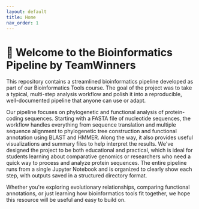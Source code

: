 ```yaml
---
layout: default
title: Home
nav_order: 1
---
```


# 🧬 Welcome to the Bioinformatics Pipeline by TeamWinners

This repository contains a streamlined bioinformatics pipeline developed as part of our Bioinformatics Tools course. The goal of the project was to take a typical, multi-step analysis workflow and polish it into a reproducible, well-documented pipeline that anyone can use or adapt.

Our pipeline focuses on phylogenetic and functional analysis of protein-coding sequences. Starting with a FASTA file of nucleotide sequences, the workflow handles everything from sequence translation and multiple sequence alignment to phylogenetic tree construction and functional annotation using BLAST and HMMER. Along the way, it also provides useful visualizations and summary files to help interpret the results. We've designed the project to be both educational and practical, which is ideal for students learning about comparative genomics or researchers who need a quick way to process and analyze protein sequences. The entire pipeline runs from a single Jupyter Notebook and is organized to clearly show each step, with outputs saved in a structured directory format.

Whether you're exploring evolutionary relationships, comparing functional annotations, or just learning how bioinformatics tools fit together, we hope this resource will be useful and easy to build on.
